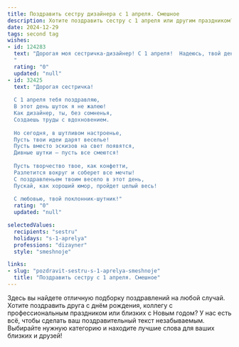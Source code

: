 ```yaml
---
title: Поздравить сестру дизайнера с 1 апреля. Смешное
description: Хотите поздравить сестру с 1 апреля или другим праздником? Наш ИИ создаст незабываемое поздравление, а вы обязательно выделитесь среди других.  
date: 2024-12-29
tags: second tag
wishes:
- id: 124283
  text: "Дорогая моя сестричка-дизайнер! С 1 апреля!  Надеюсь, твой день будет настолько же ярким и креативным, как твои лучшие работы, но без внезапных  \"приколов\" от коллег в духе \"а это мы случайно твой айпад перекрасили в цвет фуксии\".  Пусть вдохновение бьёт ключом, а клиенты — только  с адекватными  задачами (ну, или хотя бы с адекватным бюджетом!).  С праздником!
  "
  rating: "0"
  updated: "null"
- id: 32425
  text: "Дорогая сестричка!
  
  С 1 апреля тебя поздравляю,
  В этот день шуток я не жалею!
  Как дизайнер, ты, без сомненья,
  Создаешь труды с вдохновением.
  
  Но сегодня, в шутливом настроенье,
  Пусть твои идеи дарят веселье!
  Пусть вместо эскизов на свет появятся,
  Дивные шутки — пусть все смеются!
  
  Пусть творчество твое, как конфетти,
  Разлетится вокруг и соберет все мечты!
  С поздравленьем твоим весело в этот день,
  Пускай, как хороший юмор, пройдет целый весь!
  
  С любовью, твой поклонник-шутник!"
  rating: "0"
  updated: "null"

selectedValues:
  recipients: "sestru"
  holidays: "s-1-aprelya"
  professions: "dizayner"
  style: "smeshnoje"

links:
- slug: "pozdravit-sestru-s-1-aprelya-smeshnoje"
  title: "Поздравить сестру с 1 апреля. Смешное"
---
```


Здесь вы найдете отличную подборку поздравлений на любой случай.
Хотите поздравить друга с днём рождения, коллегу с профессиональным праздником или близких с Новым годом? У нас есть всё, чтобы сделать ваш поздравительный текст незабываемым. Выбирайте нужную категорию и находите лучшие слова для ваших близких и друзей!
